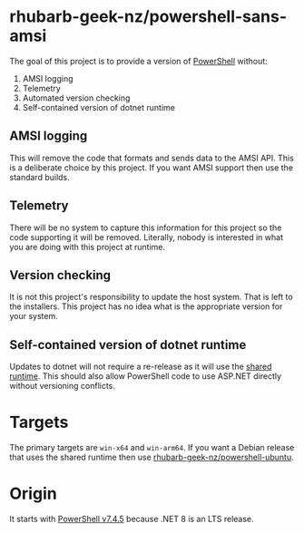 # rhubarb-geek-nz/powershell-sans-amsi

The goal of this project is to provide a version of [PowerShell](https://github.com/PowerShell/PowerShell) without:

1. AMSI logging
2. Telemetry
3. Automated version checking
4. Self-contained version of dotnet runtime

## AMSI logging

This will remove the code that formats and sends data to the AMSI API. This is a deliberate choice by this project. If you want AMSI support then use the standard builds.

## Telemetry

There will be no system to capture this information for this project so the code supporting it will be removed. Literally, nobody is interested in what you are doing with this project at runtime.

## Version checking

It is not this project's responsibility to update the host system. That is left to the installers. This project has no idea what is the appropriate version for your system.

## Self-contained version of dotnet runtime

Updates to dotnet will not require a re-release as it will use the [shared runtime](https://dotnet.microsoft.com/en-us/download/dotnet/8.0). This should also allow PowerShell code to use ASP.NET directly without versioning conflicts.

# Targets

The primary targets are `win-x64` and `win-arm64`. If you want a Debian release that uses the shared runtime then use [rhubarb-geek-nz/powershell-ubuntu](https://github.com/rhubarb-geek-nz/powershell-ubuntu).

# Origin

It starts with [PowerShell v7.4.5](https://github.com/PowerShell/PowerShell/releases/tag/v7.4.5) because .NET 8 is an LTS release.
